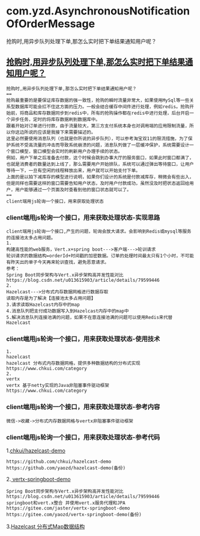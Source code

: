 # com.yzd.AsynchronousNotificationOfOrderMessage
抢购时,用异步队列处理下单,那怎么实时把下单结果通知用户呢？
## [抢购时,用异步队列处理下单,那怎么实时把下单结果通知用户呢？](https://segmentfault.com/q/1010000007163890/a-1020000007164448)
```
抢购时,用异步队列处理下单,那怎么实时把下单结果通知用户呢？
==
抢购最重要的是要保证库存数据的强一致性，抢购的瞬时流量非常大，如果使用MySql等一些关系型数据库可能会扛不住这方面的压力。一般会结合缓存中间件进行处理，例如redis。抢购开始前，将商品和库存数据同步到redis中，所有的抢购操作都在redis中进行处理，后台开启一个异步任务，定时的将库存数据刷到数据库中。
跟着开始对订单进行付款，由于流量较大，第三方支付系统本身也对调用端的应用限制流量，所以你这边所说的应该是我接下来需要描述的。
这里必然要使用消息队列（也就是你所说的异步队列），可以参考淘宝双11的限流措施，为了保护系统不受高流量的冲击而导致系统崩溃的问题，消息队列做了一层缓冲保护，系统需要设计一个窗口模型，窗口模型会实时的刷新用户办理手续的状态。
例如，用户下单之后准备去付款，这个时候会跳到办事大厅的服务窗口，如果此时窗口都满了，也就是消费者的数量达到上线了，那么需要用户开始排队，系统可以通过弹出等待窗口，让用户等待一下，一旦有空闲的线程释放出来，用户就可以开始支付下单。
上面的是以拍下减库存的模型进行说明，如果你们设计的系统是付款减库存，稍微会有些出入，但是同样也需要这样的窗口需要告知用户状态，及时用户付款成功，虽然没及时把状态返回给用户，用户能够通过一个页面及时查看到他的窗口状态就可以了。
==
client端用js轮询一个接口，用来获取处理状态
```
### client端用js轮询一个接口，用来获取处理状态-实现思路
```
client端用js轮询一个接口,产生的问题，轮询会放大请求。会影响到Redis或mysql等服务的连接池太多占用问题。
1.
构建高性能的web服务，Vert.x+spring boot--->客户端--->轮训请求
轮训请求的数据结构=orderId+时间戳的加密数据。订单的处理时间最太只有1个小时，不可能有昨天出的单子今天再来轮训查找，避免恶意请求。
参考：
Spring Boot同步架构与Vert.x异步架构高并发性能对比
https://blog.csdn.net/u013615903/article/details/79599446
2.
Hazelcast--->分布式内存数据网格进行数据存取
读取内存是为了解决【连接池太多占用问题】
3.请求读取Hazelcast内存中的map
4.消息队列把支付成功数据写入到Hazelcast内存中的map中
5.解决消息队列连接池满的问题，如果不在意连接池满的问题可以使用Redis来代替Hazelcast
```
### client端用js轮询一个接口，用来获取处理状态-使用技术
```
1.
hazelcast
hazelcast 分布式内存数据网格，提供多种数据结构的分布式实现
https://www.chkui.com/category
2.
vertx 
vertx 基于netty实现的Java非阻塞事件驱动框架
https://www.chkui.com/category

```
### client端用js轮询一个接口，用来获取处理状态-参考内容
```
微信->收藏->分布式内存数据网格与vertx非阻塞事件驱动框架
```
### client端用js轮询一个接口，用来获取处理状态-参考代码
1.[chkui/hazelcast-demo](https://github.com/yaozd/hazelcast-demo)
```
https://github.com/chkui/hazelcast-demo
https://github.com/yaozd/hazelcast-demo(备份)
```
2.[ vertx-springboot-demo](https://gitee.com/yaozd/vertx-springboot-demo)
```
Spring Boot同步架构与Vert.x异步架构高并发性能对比
https://blog.csdn.net/u013615903/article/details/79599446
springboot和vert.x整合 并使用vert.x服务代理和JPA
https://gitee.com/jaster/vertx-springboot-demo
https://gitee.com/yaozd/vertx-springboot-demo(备份)
```
3.[Hazelcast 分布式Map数据结构](https://www.chkui.com/article/hazelcast/hazelcast_distributed_map_structure)
```

```
